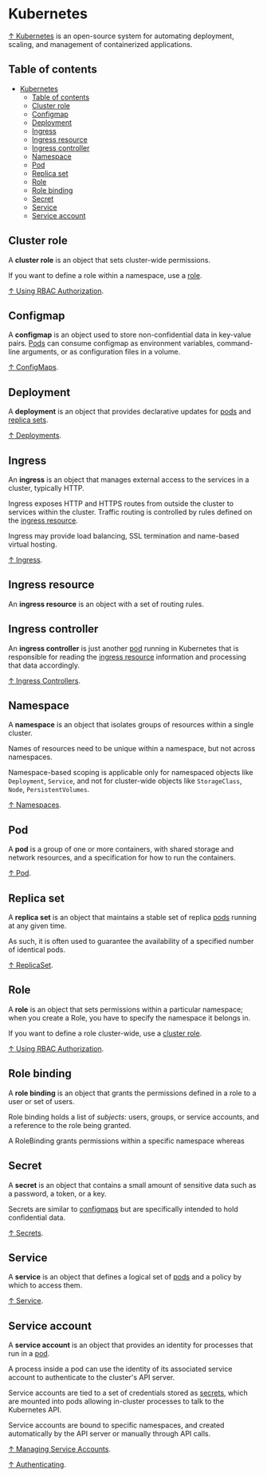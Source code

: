 # Kubernetes

[↑ Kubernetes](https://kubernetes.io) is an open-source system for automating deployment, scaling, and management of containerized applications.

## Table of contents

- [Kubernetes](#kubernetes)
  - [Table of contents](#table-of-contents)
  - [Cluster role](#cluster-role)
  - [Configmap](#configmap)
  - [Deployment](#deployment)
  - [Ingress](#ingress)
  - [Ingress resource](#ingress-resource)
  - [Ingress controller](#ingress-controller)
  - [Namespace](#namespace)
  - [Pod](#pod)
  - [Replica set](#replica-set)
  - [Role](#role)
  - [Role binding](#role-binding)
  - [Secret](#secret)
  - [Service](#service)
  - [Service account](#service-account)

## Cluster role

A **cluster role** is an object that sets cluster-wide permissions.

If you want to define a role within a namespace, use a [role](#role).

[↑ Using RBAC Authorization](https://kubernetes.io/docs/reference/access-authn-authz/rbac/).

## Configmap

A **configmap** is an object used to store non-confidential data in key-value pairs. [Pods](#pod) can consume configmap as environment variables, command-line arguments, or as configuration files in a volume.

[↑ ConfigMaps](https://kubernetes.io/docs/concepts/configuration/configmap).

## Deployment

A **deployment** is an object that provides declarative updates for [pods](#pod) and [replica sets](#replica-set).

[↑ Deployments](https://kubernetes.io/docs/concepts/workloads/controllers/deployment).

## Ingress

An **ingress** is an object that manages external access to the services in a cluster, typically HTTP.

Ingress exposes HTTP and HTTPS routes from outside the cluster to services within the cluster. Traffic routing is controlled by rules defined on the [ingress resource](#ingress-resource).

Ingress may provide load balancing, SSL termination and name-based virtual hosting.

[↑ Ingress](https://kubernetes.io/docs/concepts/services-networking/ingress).

## Ingress resource

An **ingress resource** is an object with a set of routing rules.

## Ingress controller

An **ingress controller** is just another [pod](#pod) running in Kubernetes that is responsible for reading the [ingress resource](#ingress-resource) information and processing that data accordingly.

[↑ Ingress Controllers](https://kubernetes.io/docs/concepts/services-networking/ingress-controllers).

## Namespace

A **namespace** is an object that isolates groups of resources within a single cluster.

Names of resources need to be unique within a namespace, but not across namespaces.

Namespace-based scoping is applicable only for namespaced objects like `Deployment`, `Service`, and not for cluster-wide objects like `StorageClass`, `Node`, `PersistentVolumes`.

[↑ Namespaces](https://kubernetes.io/docs/concepts/overview/working-with-objects/namespaces).

## Pod

A **pod** is a group of one or more containers, with shared storage and network resources, and a specification for how to run the containers.

[↑ Pod](https://kubernetes.io/docs/concepts/workloads/pods).

## Replica set

A **replica set** is an object that maintains a stable set of replica [pods](#pod) running at any given time.

As such, it is often used to guarantee the availability of a specified number of identical pods.

[↑ ReplicaSet](https://kubernetes.io/docs/concepts/workloads/controllers/replicaset).

## Role

A **role** is an object that sets permissions within a particular namespace; when you create a Role, you have to specify the namespace it belongs in.

If you want to define a role cluster-wide, use a [cluster role](#cluster-role).

[↑ Using RBAC Authorization](https://kubernetes.io/docs/reference/access-authn-authz/rbac/).

## Role binding

A **role binding** is an object that grants the permissions defined in a role to a user or set of users.

Role binding holds a list of *subjects*: users, groups, or service accounts, and a reference to the role being granted.

A RoleBinding grants permissions within a specific namespace whereas

## Secret

A **secret** is an object that contains a small amount of sensitive data such as a password, a token, or a key.

Secrets are similar to [configmaps](#configmap) but are specifically intended to hold confidential data.

[↑ Secrets](https://kubernetes.io/docs/concepts/configuration/secret).

## Service

A **service** is an object that defines a logical set of [pods](#pod) and a policy by which to access them.

[↑ Service](https://kubernetes.io/docs/concepts/services-networking/service).

## Service account

A **service account** is an object that provides an identity for processes that run in a [pod](#pod).

A process inside a pod can use the identity of its associated service account to authenticate to the cluster's API server.

Service accounts are tied to a set of credentials stored as [secrets](#secret), which are mounted into pods allowing in-cluster processes to talk to the Kubernetes API.

Service accounts are bound to specific namespaces, and created automatically by the API server or manually through API calls.

[↑ Managing Service Accounts](https://kubernetes.io/docs/reference/access-authn-authz/service-accounts-admin).

[↑ Authenticating](https://kubernetes.io/docs/reference/access-authn-authz/authentication/).
